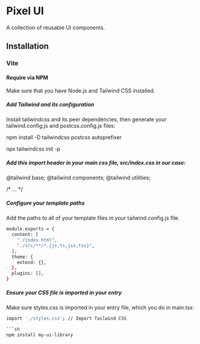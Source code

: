 # Pixel UI

A collection of reusable UI components.

## Installation

### Vite

#### Require via NPM #
Make sure that you have Node.js and Tailwind CSS installed.

##### Add Tailwind and its configuration
Install tailwindcss and its peer dependencies, then generate your tailwind.config.js and postcss.config.js files:

npm install -D tailwindcss postcss autoprefixer
 
npx tailwindcss init -p


##### Add this import header in your main css file, src/index.css in our case:

@tailwind base;
@tailwind components;
@tailwind utilities;
 
/* ... */

##### Configure your template paths
Add the paths to all of your template files in your tailwind.config.js file.

```sh
module.exports = {
  content: [
    "./index.html",
    "./src/**/*.{js,ts,jsx,tsx}",
  ],
  theme: {
    extend: {},
  },
  plugins: [],
}
```

##### Ensure your CSS file is imported in your entry
Make sure styles.css is imported in your entry file, which you do in main.tsx:

```sh
import './styles.css'; // Import Tailwind CSS

```sh
npm install my-ui-library